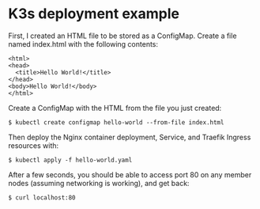 # K3s deployment example

First, I created an HTML file to be stored as a ConfigMap. Create a file named index.html with the following contents:

    <html>
    <head>
      <title>Hello World!</title>
    </head>
    <body>Hello World!</body>
    </html>

Create a ConfigMap with the HTML from the file you just created:

`$ kubectl create configmap hello-world --from-file index.html`

Then deploy the Nginx container deployment, Service, and Traefik Ingress resources with:

`$ kubectl apply -f hello-world.yaml`

After a few seconds, you should be able to access port 80 on any member nodes (assuming networking is working), and get back:

`$ curl localhost:80`
